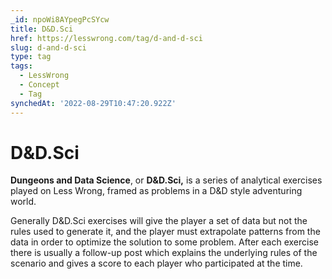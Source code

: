 ```yaml
---
_id: npoWi8AYpegPcSYcw
title: D&D.Sci
href: https://lesswrong.com/tag/d-and-d-sci
slug: d-and-d-sci
type: tag
tags:
  - LessWrong
  - Concept
  - Tag
synchedAt: '2022-08-29T10:47:20.922Z'
---
```

# D&D.Sci

**Dungeons and Data Science**, or **D&D.Sci,** is a series of analytical exercises played on Less Wrong, framed as problems in a D&D style adventuring world.

Generally D&D.Sci exercises will give the player a set of data but not the rules used to generate it, and the player must extrapolate patterns from the data in order to optimize the solution to some problem. After each exercise there is usually a follow-up post which explains the underlying rules of the scenario and gives a score to each player who participated at the time.